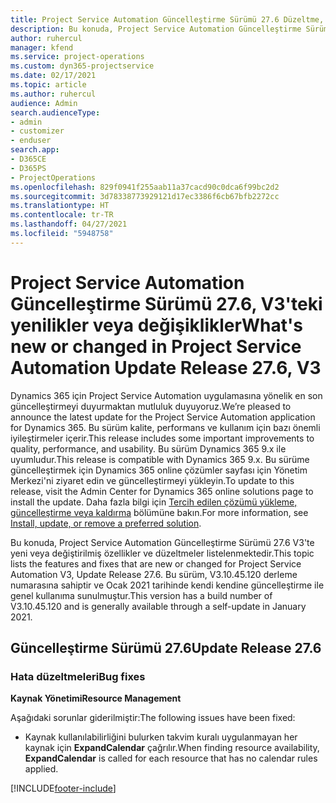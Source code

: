 ```yaml
---
title: Project Service Automation Güncelleştirme Sürümü 27.6 Düzeltme, V3'teki yenilikler veya değişiklikler
description: Bu konuda, Project Service Automation Güncelleştirme Sürümü 27.6 Düzeltme, V3'te yeni veya değiştirilmiş özellikler ve düzeltmeler listelenmektedir.
author: ruhercul
manager: kfend
ms.service: project-operations
ms.custom: dyn365-projectservice
ms.date: 02/17/2021
ms.topic: article
ms.author: ruhercul
audience: Admin
search.audienceType:
- admin
- customizer
- enduser
search.app:
- D365CE
- D365PS
- ProjectOperations
ms.openlocfilehash: 829f0941f255aab11a37cacd90c0dca6f99bc2d2
ms.sourcegitcommit: 3d78338773929121d17ec3386f6cb67bfb2272cc
ms.translationtype: HT
ms.contentlocale: tr-TR
ms.lasthandoff: 04/27/2021
ms.locfileid: "5948758"
---
```

# <a name="whats-new-or-changed-in-project-service-automation-update-release-276-v3"></a><span data-ttu-id="cd000-103">Project Service Automation Güncelleştirme Sürümü 27.6, V3'teki yenilikler veya değişiklikler</span><span class="sxs-lookup"><span data-stu-id="cd000-103">What's new or changed in Project Service Automation Update Release 27.6, V3</span></span>

<span data-ttu-id="cd000-104">Dynamics 365 için Project Service Automation uygulamasına yönelik en son güncelleştirmeyi duyurmaktan mutluluk duyuyoruz.</span><span class="sxs-lookup"><span data-stu-id="cd000-104">We’re pleased to announce the latest update for the Project Service Automation application for Dynamics 365.</span></span> <span data-ttu-id="cd000-105">Bu sürüm kalite, performans ve kullanım için bazı önemli iyileştirmeler içerir.</span><span class="sxs-lookup"><span data-stu-id="cd000-105">This release includes some important improvements to quality, performance, and usability.</span></span> <span data-ttu-id="cd000-106">Bu sürüm Dynamics 365 9.x ile uyumludur.</span><span class="sxs-lookup"><span data-stu-id="cd000-106">This release is compatible with Dynamics 365 9.x.</span></span> <span data-ttu-id="cd000-107">Bu sürüme güncelleştirmek için Dynamics 365 online çözümler sayfası için Yönetim Merkezi'ni ziyaret edin ve güncelleştirmeyi yükleyin.</span><span class="sxs-lookup"><span data-stu-id="cd000-107">To update to this release, visit the Admin Center for Dynamics 365 online solutions page to install the update.</span></span> <span data-ttu-id="cd000-108">Daha fazla bilgi için [Tercih edilen çözümü yükleme, güncelleştirme veya kaldırma](/power-platform/admin/install-remove-preferred-solution) bölümüne bakın.</span><span class="sxs-lookup"><span data-stu-id="cd000-108">For more information, see [Install, update, or remove a preferred solution](/power-platform/admin/install-remove-preferred-solution).</span></span>

<span data-ttu-id="cd000-109">Bu konuda, Project Service Automation Güncelleştirme Sürümü 27.6 V3'te yeni veya değiştirilmiş özellikler ve düzeltmeler listelenmektedir.</span><span class="sxs-lookup"><span data-stu-id="cd000-109">This topic lists the features and fixes that are new or changed for Project Service Automation V3, Update Release 27.6.</span></span> <span data-ttu-id="cd000-110">Bu sürüm, V3.10.45.120 derleme numarasına sahiptir ve Ocak 2021 tarihinde kendi kendine güncelleştirme ile genel kullanıma sunulmuştur.</span><span class="sxs-lookup"><span data-stu-id="cd000-110">This version has a build number of V3.10.45.120 and is generally available through a self-update in January 2021.</span></span>

## <a name="update-release-276"></a><span data-ttu-id="cd000-111">Güncelleştirme Sürümü 27.6</span><span class="sxs-lookup"><span data-stu-id="cd000-111">Update Release 27.6</span></span>

### <a name="bug-fixes"></a><span data-ttu-id="cd000-112">Hata düzeltmeleri</span><span class="sxs-lookup"><span data-stu-id="cd000-112">Bug fixes</span></span>


<span data-ttu-id="cd000-113">**Kaynak Yönetimi**</span><span class="sxs-lookup"><span data-stu-id="cd000-113">**Resource Management**</span></span>

<span data-ttu-id="cd000-114">Aşağıdaki sorunlar giderilmiştir:</span><span class="sxs-lookup"><span data-stu-id="cd000-114">The following issues have been fixed:</span></span>

- <span data-ttu-id="cd000-115">Kaynak kullanılabilirliğini bulurken takvim kuralı uygulanmayan her kaynak için **ExpandCalendar** çağrılır.</span><span class="sxs-lookup"><span data-stu-id="cd000-115">When finding resource availability, **ExpandCalendar** is called for each resource that has no calendar rules applied.</span></span>


[!INCLUDE[footer-include](../includes/footer-banner.md)]